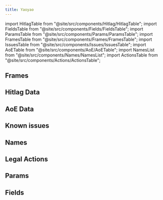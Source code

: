 ```yaml
---
title: Yaoyao
---
```


import HitlagTable from "@site/src/components/Hitlag/HitlagTable";
import FieldsTable from "@site/src/components/Fields/FieldsTable";
import ParamsTable from "@site/src/components/Params/ParamsTable";
import FramesTable from "@site/src/components/Frames/FramesTable";
import IssuesTable from "@site/src/components/Issues/IssuesTable";
import AoETable from "@site/src/components/AoE/AoETable";
import NamesList from "@site/src/components/Names/NamesList";
import ActionsTable from "@site/src/components/Actions/ActionsTable";

## Frames

<FramesTable item_key="yaoyao" />

## Hitlag Data

<HitlagTable item_key="yaoyao" />

## AoE Data

<AoETable item_key="yaoyao" />

## Known issues

<IssuesTable item_key="yaoyao" />

## Names

<NamesList item_key="yaoyao" />

## Legal Actions

<ActionsTable item_key="yaoyao" />

## Params

<ParamsTable item_key="yaoyao" />

## Fields

<FieldsTable item_key="yaoyao" />
